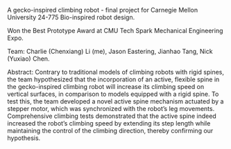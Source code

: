 A gecko-inspired climbing robot - final project for Carnegie Mellon University 24-775 Bio-inspired robot design.

Won the Best Prototype Award at CMU Tech Spark Mechanical Engineering Expo.

Team: Charlie (Chenxiang) Li (me), Jason Eastering, Jianhao Tang, Nick (Yuxiao) Chen.

Abstract: Contrary to traditional models of climbing robots with rigid spines, the team hypothesized that the incorporation of an active, flexible spine in the gecko-inspired climbing robot will increase its climbing speed on vertical surfaces, in comparison to models equipped with a rigid spine. To test this, the team developed a novel active spine mechanism actuated by a stepper motor, which was synchronized with the robot’s leg movements. Comprehensive climbing tests demonstrated that the active spine indeed increased the robot’s climbing speed by extending its step length while maintaining the control of the climbing direction, thereby confirming our hypothesis.
